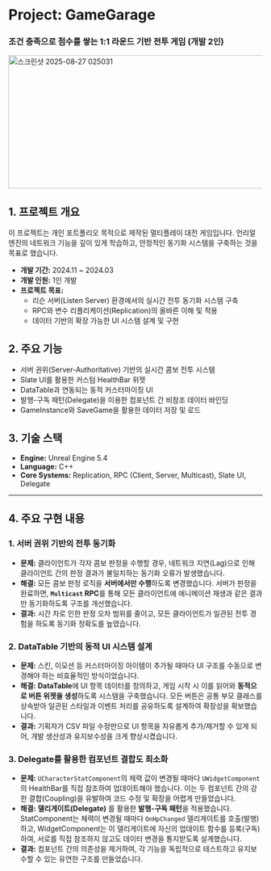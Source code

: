 # Project: GameGarage

### 조건 충족으로 점수를 쌓는 1:1 라운드 기반 전투 게임 (개발 2인)
<img width="752" height="264" alt="스크린샷 2025-08-27 025031" src="https://github.com/user-attachments/assets/26cadf1d-28a4-40df-979a-c0ce2139c04e" />


## 1. 프로젝트 개요
이 프로젝트는 개인 포트폴리오 목적으로 제작된 멀티플레이 대전 게임입니다. 언리얼 엔진의 네트워크 기능을 깊이 있게 학습하고, 안정적인 동기화 시스템을 구축하는 것을 목표로 했습니다.

- **개발 기간:** 2024.11 ~ 2024.03
- **개발 인원:** 1인 개발
- **프로젝트 목표:**
    - 리슨 서버(Listen Server) 환경에서의 실시간 전투 동기화 시스템 구축
    - RPC와 변수 리플리케이션(Replication)의 올바른 이해 및 적용
    - 데이터 기반의 확장 가능한 UI 시스템 설계 및 구현

## 2. 주요 기능
- 서버 권위(Server-Authoritative) 기반의 실시간 콤보 전투 시스템
- Slate UI를 활용한 커스텀 HealthBar 위젯
- DataTable과 연동되는 동적 커스터마이징 UI
- 발행-구독 패턴(Delegate)을 이용한 컴포넌트 간 비참조 데이터 바인딩
- GameInstance와 SaveGame을 활용한 데이터 저장 및 로드

## 3. 기술 스택
- **Engine:** Unreal Engine 5.4
- **Language:** C++
- **Core Systems:** Replication, RPC (Client, Server, Multicast), Slate UI, Delegate

---
## 4. 주요 구현 내용

### 1. 서버 권위 기반의 전투 동기화
- **문제:** 클라이언트가 각자 콤보 판정을 수행할 경우, 네트워크 지연(Lag)으로 인해 클라이언트 간의 판정 결과가 불일치하는 동기화 오류가 발생했습니다.
- **해결:** 모든 콤보 판정 로직을 **서버에서만 수행**하도록 변경했습니다. 서버가 판정을 완료하면, **`Multicast` RPC**를 통해 모든 클라이언트에 애니메이션 재생과 같은 결과만 동기화하도록 구조를 개선했습니다.
- **결과:** 시간 차로 인한 판정 오차 범위를 줄이고, 모든 클라이언트가 일관된 전투 경험을 하도록 동기화 정확도를 높였습니다.

### 2. DataTable 기반의 동적 UI 시스템 설계
- **문제:** 스킨, 이모션 등 커스터마이징 아이템이 추가될 때마다 UI 구조를 수동으로 변경해야 하는 비효율적인 방식이었습니다.
- **해결:** **DataTable**에 UI 항목 데이터를 정의하고, 게임 시작 시 이를 읽어와 **동적으로 버튼 위젯을 생성**하도록 시스템을 구축했습니다. 모든 버튼은 공통 부모 클래스를 상속받아 일관된 스타일과 이벤트 처리를 공유하도록 설계하여 확장성을 확보했습니다.
- **결과:** 기획자가 CSV 파일 수정만으로 UI 항목을 자유롭게 추가/제거할 수 있게 되어, 개발 생산성과 유지보수성을 크게 향상시켰습니다.

### 3. Delegate를 활용한 컴포넌트 결합도 최소화
- **문제:** `UCharacterStatComponent`의 체력 값이 변경될 때마다 `UWidgetComponent`의 HealthBar를 직접 참조하여 업데이트해야 했습니다. 이는 두 컴포넌트 간의 강한 결합(Coupling)을 유발하여 코드 수정 및 확장을 어렵게 만들었습니다.
- **해결:** **델리게이트(Delegate)** 를 활용한 **발행-구독 패턴**을 적용했습니다. StatComponent는 체력이 변경될 때마다 `OnHpChanged` 델리게이트를 호출(발행)하고, WidgetComponent는 이 델리게이트에 자신의 업데이트 함수를 등록(구독)하여, 서로를 직접 참조하지 않고도 데이터 변경을 통지받도록 설계했습니다.
- **결과:** 컴포넌트 간의 의존성을 제거하여, 각 기능을 독립적으로 테스트하고 유지보수할 수 있는 유연한 구조를 만들었습니다.
